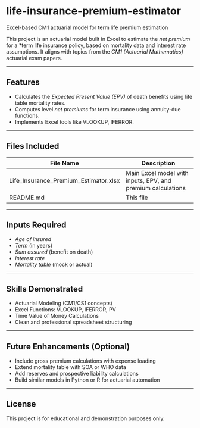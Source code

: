 # life-insurance-premium-estimator
Excel-based CM1 actuarial model for term life premium estimation

This project is an actuarial model built in Excel to estimate the *net premium* for a *term life insurance policy, based on mortality data and interest rate assumptions. It aligns with topics from the *CM1 (Actuarial Mathematics)* actuarial exam papers.

---

##  Features

- Calculates the *Expected Present Value (EPV)* of death benefits using life table mortality rates.
- Computes level *net premiums* for term insurance using annuity-due functions.
- Implements Excel tools like VLOOKUP, IFERROR.

---

##  Files Included

| File Name                             | Description                                 |
|---------------------------------------|---------------------------------------------|
| Life_Insurance_Premium_Estimator.xlsx | Main Excel model with inputs, EPV, and premium calculations |
| README.md                             | This file                                   |

---

##  Inputs Required

- *Age of insured*
- *Term* (in years)
- *Sum assured* (benefit on death)
- *Interest rate*
- *Mortality table* (mock or actual)

---


## Skills Demonstrated

- Actuarial Modeling (CM1/CS1 concepts)
- Excel Functions: VLOOKUP, IFERROR, PV
- Time Value of Money Calculations
- Clean and professional spreadsheet structuring

---

## Future Enhancements (Optional)

- Include gross premium calculations with expense loading
- Extend mortality table with SOA or WHO data
- Add reserves and prospective liability calculations
- Build similar models in Python or R for actuarial automation

---

##  License

This project is for educational and demonstration purposes only.

